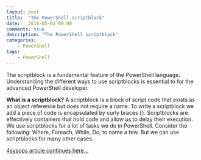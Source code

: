 ```yaml
---
layout: post
title:  "The PowerShell scriptblock"
date:   2018-05-01 09:00
comments: true
description: "The PowerShell scriptblock"
categories: 
    - PowerShell
tags: 
    - PowerShell
---
```


The scriptblock is a fundamental feature of the PowerShell language. Understanding the different ways to use scriptblocks is essential to 
for the advanced PowerShell developer.

**What is a scriptblock?**
A scriptblock is a block of script code that exists as an object reference but does not require a name. To write a scriptblock we add a piece 
of code is encapsulated by curly braces {}. Scriptblocks are effectively containers that hold code and allow us to delay their execution. 
We use scriptblocks for a lot of tasks we do in PowerShell. Consider the following: Where, Foreach, While, Do, to name a few. But we 
can use scriptblocks for many other cases.

[4sysops article continues here...](https://4sysops.com/archives/the-powershell-scriptblock/)
